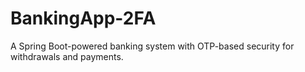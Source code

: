 # BankingApp-2FA
A Spring Boot-powered banking system with OTP-based security for withdrawals and payments.
